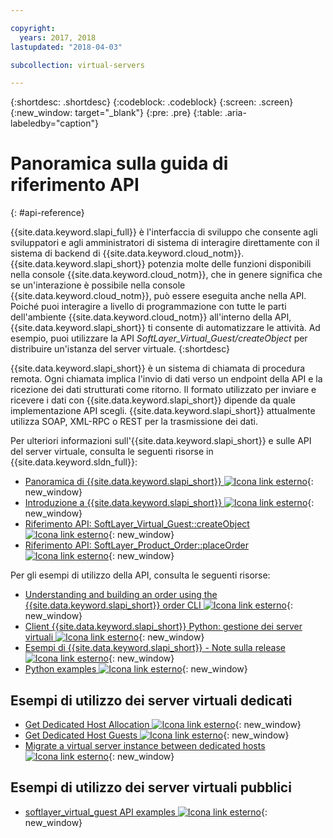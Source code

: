 ```yaml
---

copyright:
  years: 2017, 2018
lastupdated: "2018-04-03"

subcollection: virtual-servers

---
```


{:shortdesc: .shortdesc}
{:codeblock: .codeblock}
{:screen: .screen}
{:new_window: target="_blank"}
{:pre: .pre}
{:table: .aria-labeledby="caption"}

# Panoramica sulla guida di riferimento API 
{: #api-reference}

{{site.data.keyword.slapi_full}} è l'interfaccia di sviluppo che consente agli sviluppatori e agli amministratori di sistema di interagire direttamente con il sistema di backend di {{site.data.keyword.cloud_notm}}. {{site.data.keyword.slapi_short}} potenzia molte delle funzioni disponibili nella console {{site.data.keyword.cloud_notm}}, che in genere significa che se un'interazione è possibile nella console {{site.data.keyword.cloud_notm}}, può essere eseguita anche nella API. Poiché puoi interagire a livello di programmazione con tutte le parti dell'ambiente {{site.data.keyword.cloud_notm}} all'interno della API, {{site.data.keyword.slapi_short}} ti consente di automatizzare le attività. Ad esempio, puoi utilizzare la API *SoftLayer_Virtual_Guest/createObject* per distribuire un'istanza del server virtuale.
{:shortdesc}

{{site.data.keyword.slapi_short}} è un sistema di chiamata di procedura remota. Ogni chiamata implica l'invio di dati verso un endpoint della API e la ricezione dei dati strutturati come ritorno. Il formato utilizzato per inviare e ricevere i dati con {{site.data.keyword.slapi_short}} dipende da quale implementazione API scegli. {{site.data.keyword.slapi_short}} attualmente utilizza SOAP, XML-RPC o REST per la trasmissione dei dati.

Per ulteriori informazioni sull'{{site.data.keyword.slapi_short}} e sulle API del server virtuale, consulta le seguenti risorse in {{site.data.keyword.sldn_full}}:
* [Panoramica di {{site.data.keyword.slapi_short}} ![Icona link esterno](../icons/launch-glyph.svg "Icona link esterno")](https://softlayer.github.io/reference/softlayerapi/){: new_window}
* [Introduzione a {{site.data.keyword.slapi_short}} ![Icona link esterno](../icons/launch-glyph.svg "Icona link esterno")](https://softlayer.github.io/article/getting-started/){: new_window}
* [Riferimento API: SoftLayer_Virtual_Guest::createObject ![Icona link esterno](../icons/launch-glyph.svg "Icona link esterno")](https://softlayer.github.io/reference/services/SoftLayer_Virtual_Guest/createObject/){: new_window}
* [Riferimento API: SoftLayer_Product_Order::placeOrder ![Icona link esterno](../icons/launch-glyph.svg "Icona link esterno")](https://softlayer.github.io/reference/services/SoftLayer_Product_Order/placeOrder/){: new_window}

Per gli esempi di utilizzo della API, consulta le seguenti risorse:
* [Understanding and building an order using the {{site.data.keyword.slapi_short}} order CLI ![Icona link esterno](../icons/launch-glyph.svg "Icona link esterno")](https://softlayer.github.io/article/understanding-ordering/){: new_window}
* [Client {{site.data.keyword.slapi_short}} Python: gestione dei server virtuali ![Icona link esterno](../icons/launch-glyph.svg "Icona link esterno")](http://softlayer-python.readthedocs.io/en/latest/cli/vs.html){: new_window}
* [Esempi di {{site.data.keyword.slapi_short}} - Note sulla release ![Icona link esterno](../icons/launch-glyph.svg "Icona link esterno")](https://softlayer.github.io/){: new_window}
* [Python examples ![Icona link esterno](../icons/launch-glyph.svg "Icona link esterno")](https://softlayer.github.io/python/){: new_window}

## Esempi di utilizzo dei server virtuali dedicati
* [Get Dedicated Host Allocation ![Icona link esterno](../icons/launch-glyph.svg "Icona link esterno")](https://softlayer.github.io/python/getDediHostAllocation/){: new_window}
* [Get Dedicated Host Guests ![Icona link esterno](../icons/launch-glyph.svg "Icona link esterno")](https://softlayer.github.io/python/getDedicatedHostGuests/){: new_window}
* [Migrate a virtual server instance between dedicated hosts ![Icona link esterno](../icons/launch-glyph.svg "Icona link esterno")](https://softlayer.github.io/python/migrateDedicatedHost.py/){: new_window}

## Esempi di utilizzo dei server virtuali pubblici
* [softlayer_virtual_guest API examples ![Icona link esterno](../icons/launch-glyph.svg "Icona link esterno")](https://softlayer.github.io/classes/softlayer_virtual_guest/){: new_window}
